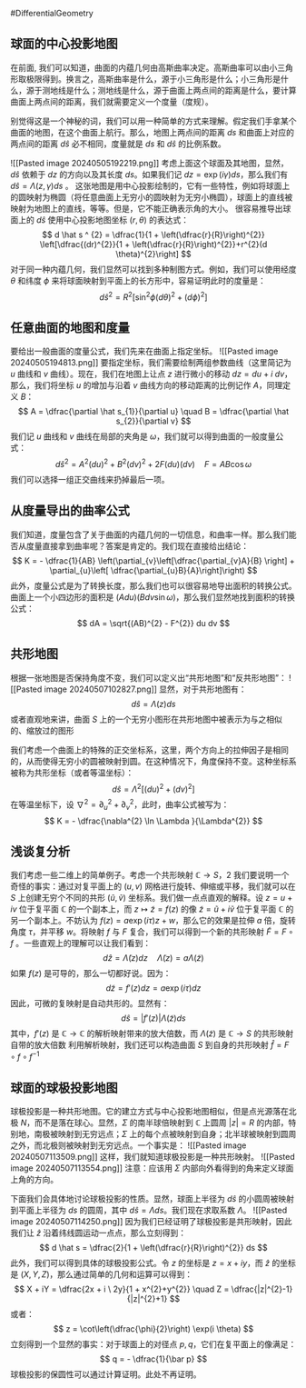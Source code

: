 #DifferentialGeometry 

## 球面的中心投影地图
在前面, 我们可以知道，曲面的内蕴几何由高斯曲率决定。高斯曲率可以由小三角形取极限得到。换言之，高斯曲率是什么，源于小三角形是什么；小三角形是什么，源于测地线是什么；测地线是什么，源于曲面上两点间的距离是什么，要计算曲面上两点间的距离，我们就需要定义一个度量（度规）。

别觉得这是一个神秘的词，我们可以用一种简单的方式来理解。假定我们手拿某个曲面的地图，在这个曲面上航行。那么，地图上两点间的距离 $ds$ 和曲面上对应的两点间的距离 $d \hat s$ 必不相同，度量就是 $ds$ 和 $d \hat s$ 的比例系数。

![[Pasted image 20240505192219.png]]
考虑上面这个球面及其地图，显然，$d \hat s$ 依赖于 $dz$ 的方向以及其长度 $ds$。如果我们记 $dz = \exp (i \gamma) ds$，那么我们有 $d \hat s  = \Lambda(z,\gamma)ds$ 。
这张地图是用中心投影绘制的，它有一些特性，例如将球面上的圆映射为椭圆（将任意曲面上无穷小的圆映射为无穷小椭圆），球面上的直线被映射为地图上的直线，等等。但是，它不能正确表示角的大小。
很容易推导出球面上的 $d\hat s$ 使用中心投影地图坐标 $(r,\theta)$ 的表达式：
$$
d \hat s ^ {2} = \dfrac{1}{1  + \left(\dfrac{r}{R}\right)^{2}} \left[\dfrac{(dr)^{2}}{1 + \left(\dfrac{r}{R}\right)^{2}}+r^{2}(d \theta)^{2}\right]
$$
对于同一种内蕴几何，我们显然可以找到多种制图方式。例如，我们可以使用经度 $\theta$ 和纬度 $\phi$ 来将球面映射到平面上的长方形中，容易证明此时的度量是：
$$
d\hat s^{2} = R^{2}[\sin^{2}\phi (d \theta)^{2} +(d \phi)^{2}]
$$

## 任意曲面的地图和度量
要给出一般曲面的度量公式，我们先来在曲面上指定坐标。
![[Pasted image 20240505194813.png]]
要指定坐标，我们需要绘制两组参数曲线（这里简记为 $u$ 曲线和 $v$ 曲线）。现在，我们在地图上让点 $z$ 进行微小的移动 $dz = du + i\ dv$，那么，我们将坐标 $u$ 的增加与沿着 $v$ 曲线方向的移动距离的比例记作 $A$，同理定义 $B$：
$$
A = \dfrac{\partial \hat s_{1}}{\partial u} \quad B = \dfrac{\partial \hat s_{2}}{\partial v}
$$
我们记 $u$ 曲线和 $v$ 曲线在局部的夹角是 $\omega$，我们就可以得到曲面的一般度量公式：
$$
d \hat s ^{2} = A^{2}(du)^{2}+ B^{2}(dv)^{2}  + 2 F (du)(dv) \quad F = AB \cos \omega
$$
我们可以选择一组正交曲线来扔掉最后一项。

## 从度量导出的曲率公式
我们知道，度量包含了关于曲面的内蕴几何的一切信息，和曲率一样。那么我们能否从度量直接拿到曲率呢？答案是肯定的。我们现在直接给出结论：
$$
K = - \dfrac{1}{AB} \left(\partial_{v}\left[\dfrac{\partial_{v}A}{B}  \right] + \partial_{u}\left[ \dfrac{\partial_{u}B}{A}\right]\right)
$$
此外，度量公式是为了转换长度，那么我们也可以很容易地导出面积的转换公式。曲面上一个小四边形的面积是 $(Adu)(Bdv \sin \omega)$，那么我们显然地找到面积的转换公式：
$$
dA = \sqrt{(AB)^{2} - F^{2}} du dv
$$

## 共形地图
根据一张地图是否保持角度不变，我们可以定义出“共形地图”和“反共形地图”：
![[Pasted image 20240507102827.png]]
显然，对于共形地图有：
$$
d \hat s  = \Lambda (z) ds
$$
或者直观地来讲，曲面 $S$ 上的一个无穷小图形在共形地图中被表示为与之相似的、缩放过的图形

我们考虑一个曲面上的特殊的正交坐标系，这里，两个方向上的拉伸因子是相同的，从而使得无穷小的圆被映射到圆。在这种情况下，角度保持不变。这种坐标系被称为共形坐标（或者等温坐标）：
$$
d \hat s  = \Lambda^{2}[(du)^{2} + (dv)^{2}]
$$
在等温坐标下，设 $\nabla^{2} = \partial_{u}^{2} + \partial_{v}^{2}$，此时，曲率公式被写为：
$$
K = - \dfrac{\nabla^{2} \ln \Lambda }{\Lambda^{2}}
$$

## 浅谈复分析
我们考虑一些二维上的简单例子。考虑一个共形映射 $\mathbb{C} \rightarrow S$，2 我们要说明一个奇怪的事实：通过对复平面上的 $(u,v)$ 网格进行旋转、伸缩或平移，我们就可以在 $S$ 上创建无穷个不同的共形 $(\tilde u, \tilde v)$ 坐标系。我们做一点点直观的解释。设 $z = u+i v$ 位于复平面 $\mathbb{C}$ 的一个副本上，而 $z \mapsto \tilde z = f(z)$ 的像 $\tilde z= \tilde u + i \tilde v$ 位于复平面 $\mathbb{C}$ 的另一个副本上。不妨认为 $f (z) = a \exp (i \tau) z + w$，那么它的效果是拉伸 $a$ 倍，旋转角度 $\tau$，并平移 $w$。将映射 $f$ 与 $F$ 复合，我们可以得到一个新的共形映射 $\tilde F = F \circ f$ 。一些直观上的理解可以让我们看到：
$$
d \hat z = \tilde \Lambda (z) dz  \quad \tilde \Lambda(z) = a \Lambda(\tilde z)
$$
如果 $f(z)$ 是可导的，那么一切都好说。因为：
$$
d \tilde z  = f'(z) dz = a \exp(i \tau) dz
$$
因此，可微的复映射是自动共形的。显然有：
$$
d \hat s  = |f'(z)|\Lambda(\tilde z) ds
$$
其中，$f'(z)$ 是 $\mathbb{C} \rightarrow  \mathbb{C}$ 的解析映射带来的放大倍数，而 $\Lambda(\tilde z)$ 是 $\mathbb{C} \rightarrow S$ 的共形映射自带的放大倍数
利用解析映射，我们还可以构造曲面 $S$ 到自身的共形映射 $\hat f = F \circ f \circ f^{-1}$

## 球面的球极投影地图
球极投影是一种共形地图。它的建立方式与中心投影地图相似，但是点光源落在北极 $N$，而不是落在球心。显然，$\Sigma$ 的南半球倍映射到 $\mathbb{C}$ 上圆周 $|z| = R$ 的内部，特别地，南极被映射到无穷远点；$\Sigma$ 上的每个点被映射到自身；北半球被映射到圆周之外，而北极则被映射到无穷远点。一个事实是：
![[Pasted image 20240507113509.png]]
这样，我们就知道球极投影是一种共形映射。
![[Pasted image 20240507113554.png]]
注意：应该用 $\Sigma$ 内部向外看得到的角来定义球面上角的方向。

下面我们会具体地讨论球极投影的性质。显然，球面上半径为 $d \hat s$ 的小圆周被映射到平面上半径为 $ds$ 的圆周，其中 $d\hat s = \Lambda ds$。我们现在求取系数 $\Lambda$。
![[Pasted image 20240507114250.png]]
因为我们已经证明了球极投影是共形映射，因此我们让 $\hat z$ 沿着纬线圆运动一点点，那么立刻得到：
$$
d \hat s  = \dfrac{2}{1 + \left(\dfrac{r}{R}\right)^{2}} ds
$$
此外，我们可以得到具体的球极投影公式。令 $z$ 的坐标是 $z = x + iy$，而 $\hat z$ 的坐标是 $(X,Y,Z)$，那么通过简单的几何和运算可以得到：
$$
X + iY = \dfrac{2x + i \ 2y}{1 + x^{2}+y^{2}} \quad  Z = \dfrac{|z|^{2}-1}{|z|^{2}+1}
$$
或者：
$$
z = \cot\left(\dfrac{\phi}{2}\right) \exp(i \theta)
$$
立刻得到一个显然的事实：对于球面上的对径点 $p,q$，它们在复平面上的像满足：
$$
q = - \dfrac{1}{\bar p}
$$
球极投影的保圆性可以通过计算证明。此处不再证明。





